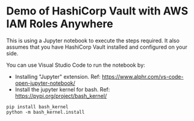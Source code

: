 # Demo of HashiCorp Vault with AWS IAM Roles Anywhere

This is using a Jupyter notebook to execute the steps required.
It also assumes that you have HashiCorp Vault installed and configured on your side.

You can use Visual Studio Code to run the notebook by:
- Installing "Jupyter" extension. Ref: https://www.alphr.com/vs-code-open-jupyter-notebook/
- Install the jupyter kernel for bash. Ref: https://pypi.org/project/bash_kernel/
```shell
pip install bash_kernel
python -m bash_kernel.install
```